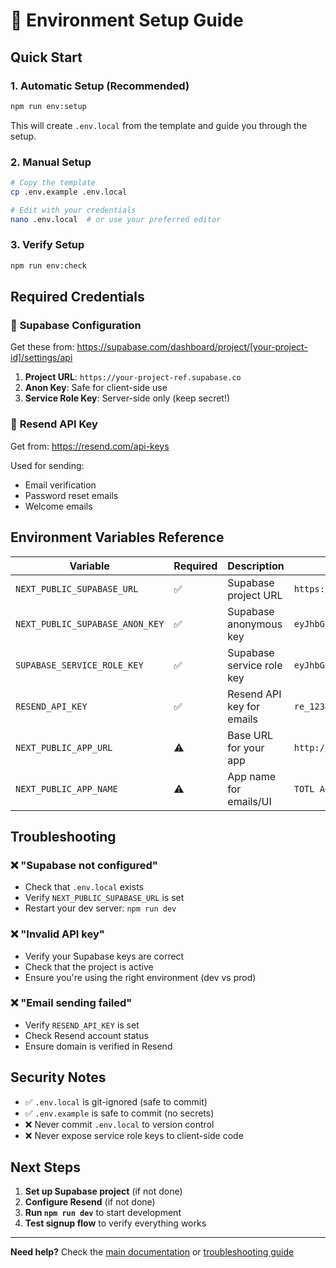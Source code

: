 # 🔧 Environment Setup Guide

## Quick Start

### 1. **Automatic Setup** (Recommended)
```bash
npm run env:setup
```
This will create `.env.local` from the template and guide you through the setup.

### 2. **Manual Setup**
```bash
# Copy the template
cp .env.example .env.local

# Edit with your credentials
nano .env.local  # or use your preferred editor
```

### 3. **Verify Setup**
```bash
npm run env:check
```

## Required Credentials

### 🔑 **Supabase Configuration**
Get these from: https://supabase.com/dashboard/project/[your-project-id]/settings/api

1. **Project URL**: `https://your-project-ref.supabase.co`
2. **Anon Key**: Safe for client-side use
3. **Service Role Key**: Server-side only (keep secret!)

### 📧 **Resend API Key**
Get from: https://resend.com/api-keys

Used for sending:
- Email verification
- Password reset emails
- Welcome emails

## Environment Variables Reference

| Variable | Required | Description | Example |
|----------|----------|-------------|---------|
| `NEXT_PUBLIC_SUPABASE_URL` | ✅ | Supabase project URL | `https://abc123.supabase.co` |
| `NEXT_PUBLIC_SUPABASE_ANON_KEY` | ✅ | Supabase anonymous key | `eyJhbGciOiJIUzI1NiIsInR5cCI6IkpXVCJ9...` |
| `SUPABASE_SERVICE_ROLE_KEY` | ✅ | Supabase service role key | `eyJhbGciOiJIUzI1NiIsInR5cCI6IkpXVCJ9...` |
| `RESEND_API_KEY` | ✅ | Resend API key for emails | `re_1234567890abcdef...` |
| `NEXT_PUBLIC_APP_URL` | ⚠️ | Base URL for your app | `http://localhost:3000` |
| `NEXT_PUBLIC_APP_NAME` | ⚠️ | App name for emails/UI | `TOTL Agency` |

## Troubleshooting

### ❌ **"Supabase not configured"**
- Check that `.env.local` exists
- Verify `NEXT_PUBLIC_SUPABASE_URL` is set
- Restart your dev server: `npm run dev`

### ❌ **"Invalid API key"**
- Verify your Supabase keys are correct
- Check that the project is active
- Ensure you're using the right environment (dev vs prod)

### ❌ **"Email sending failed"**
- Verify `RESEND_API_KEY` is set
- Check Resend account status
- Ensure domain is verified in Resend

## Security Notes

- ✅ `.env.local` is git-ignored (safe to commit)
- ✅ `.env.example` is safe to commit (no secrets)
- ❌ Never commit `.env.local` to version control
- ❌ Never expose service role keys to client-side code

## Next Steps

1. **Set up Supabase project** (if not done)
2. **Configure Resend** (if not done)
3. **Run `npm run dev`** to start development
4. **Test signup flow** to verify everything works

---

**Need help?** Check the [main documentation](./README.md) or [troubleshooting guide](./docs/TROUBLESHOOTING_GUIDE.md)
